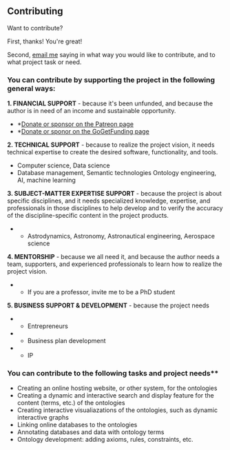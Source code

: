## Contributing

Want to contribute?

First, thanks! You're great!

Second, [email me](mailto:rrovetto@terpalum.umd.edu) saying in what way you would like to contribute, and to what project task or need.

### You can contribute by supporting the project in the following general ways:

**1. FINANCIAL SUPPORT** - because it's been unfunded, and because the author is in need of an income and sustainable opportunity.
* *[Donate or sponsor on the Patreon page](www.patreon.com/user?u=6298778)
* *[Donate or sponor on the GoGetFunding page](https://tinyurl.com/y9qegjsh) 


**2. TECHNICAL SUPPORT** - because to realize the project vision, it needs technical expertise to create the desired software, functionality, and tools.
* Computer science, Data science
* Database management, Semantic technologies Ontology engineering, AI, machine learning


**3. SUBJECT-MATTER EXPERTISE SUPPORT** - because the project is about specific disciplines, and it needs specialized knowledge, expertise, and professionals in those disciplines to help develop and to verify the accuracy of the discipline-specific content in the project products.
* * Astrodynamics, Astronomy, Astronautical engineering, Aerospace science


**4. MENTORSHIP** - because we all need it, and because the author needs a team, supporters, and experienced professionals to learn how to realize the project vision.
* * If you are a professor, invite me to be a PhD student


**5. BUSINESS SUPPORT & DEVELOPMENT** - because the project needs
* * Entrepreneurs
* * Business plan development
* * IP


### You can contribute to the following tasks and project needs**
* Creating an online hosting website, or other system, for the ontologies
* Creating a dynamic and interactive search and display feature for the content (terms, etc.) of the ontologies
* Creating interactive visualiazations of the ontologies, such as dynamic interactive graphs
* Linking online databases to the ontologies
* Annotating databases and data with ontology terms
* Ontology development: adding axioms, rules, constraints, etc.
